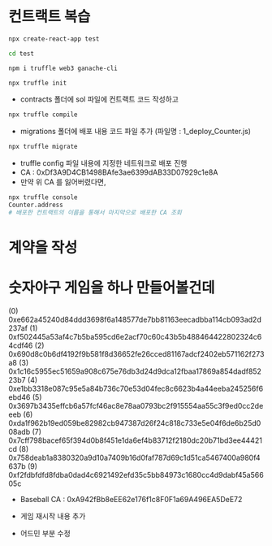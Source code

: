 # 컨트랙트 복습

```sh
npx create-react-app test

cd test

npm i truffle web3 ganache-cli

npx truffle init
```

- contracts 폴더에 sol 파일에 컨트랙트 코드 작성하고
```sh
npx truffle compile
```
- migrations 폴더에 배포 내용 코드 파일 추가 (파일명 : 1_deploy_Counter.js)
```sh
npx truffle migrate
```
- truffle config 파일 내용에 지정한 네트워크로 배포 진행
- CA : 0xDf3A9D4CB1498BAfe3ae6399dAB33D07929c1e8A
- 만약 위 CA 를 잃어버렸다면,
```sh
npx truffle console
Counter.address
# 배포한 컨트랙트의 이름을 통해서 마지막으로 배포한 CA 조회
```


# 계약을 작성

# 숫자야구 게임을 하나 만들어볼건데

(0) 0xe662a45240d84ddd3698f6a148577de7bb81163eecadbba114cb093ad2d237af
(1) 0xf502445a53af4c7b5ba595cd6e2acf70c60c43b5b488464422802324c64cdf46
(2) 0x690d8c0b6df4192f9b581f8d36652fe26cced81167adcf2402eb571162f273a8
(3) 0x1c16c5955ec51659a908c675e76db3d24d9dca12fbaa17869a854dadf85223b7
(4) 0xe1bb3318e087c95e5a84b736c70e53d04fec8c6623b4a44eeba245256f6ebd46
(5) 0x3697b3435effcb6a57fcf46ac8e78aa0793bc2f915554aa55c3f9ed0cc2deeeb
(6) 0xda1f962b19ed059be82982cb947387d26f24c818c733e5e04f6de6b25d008adb
(7) 0x7cff798bacef65f394d0b8f451e1da6ef4b83712f2180dc20b71bd3ee44421cd
(8) 0x758deab1a8380320a9d10a7409b16d0faf787d69c1d51ca5467400a980f4637b
(9) 0xf2fdbfdfd8fdba0dad4c6921492efd35c5bb84973c1680cc4d9dabf45a56605c

- Baseball CA : 0xA942fBb8eEE62e176f1c8F0F1a69A496EA5DeE72


- 게임 재시작 내용 추가
- 어드민 부분 수정